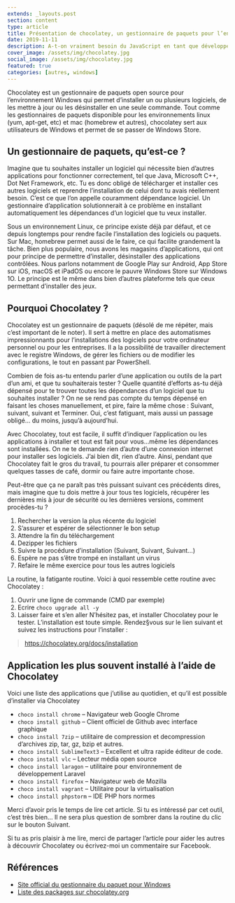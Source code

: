 ```yaml
---
extends: _layouts.post
section: content
type: article
title: Présentation de chocolatey, un gestionnaire de paquets pour l’environnement Windows
date: 2019-11-11
description: A-t-on vraiment besoin du JavaScript en tant que développeur Web ? Il y a plusieurs années, cela n’était vraiment pas requis, puisque le besoin en expérience utilisateur n’était pas aussi important qu’aujourd’hui. Cet artice explique pourquoi il est important de tenir compte du JavaScript aujoud'hui pour offir une expérience meilleure à nos utilisateurs.
cover_image: /assets/img/chocolatey.jpg
social_image: /assets/img/chocolatey.jpg
featured: true
categories: [autres, windows]
---
```


Chocolatey est un gestionnaire de paquets open source pour l’environnement Windows qui permet d’installer un ou plusieurs logiciels, de les mettre à jour ou les désinstaller en une seule commande. Tout comme les gestionnaires de paquets disponible pour les environnements linux (yum, apt-get, etc) et mac (homebrew et autres), chocolatey sert aux utilisateurs de Windows et permet de se passer de Windows Store.

## Un gestionnaire de paquets, qu’est-ce ?

Imagine que tu souhaites installer un logiciel qui nécessite bien d’autres applications pour fonctionner correctement, tel que Java, Microsoft C++, Dot Net Framework, etc. Tu es donc obligé de télécharger et installer ces autres logiciels et reprendre l’installation de celui dont tu avais réellement besoin. C’est ce que l’on appelle couramment dépendance logiciel. Un gestionnaire d’application solutionnerait à ce problème en installant automatiquement les dépendances d’un logiciel que tu veux installer.

Sous un environnement Linux, ce principe existe déjà par défaut, et ce depuis longtemps pour rendre facile l’installation des logiciels ou paquets. Sur Mac, homebrew permet aussi de le faire, ce qui facilite grandement la tâche. Bien plus populaire, nous avons les magasins d’applications, qui ont pour principe de permettre d’installer, désinstaller des applications contrôlées. Nous parlons notamment de Google Play sur Android, App Store sur iOS, macOS et iPadOS ou encore le pauvre Windows Store sur Windows 1O. Le principe est le même dans bien d’autres plateforme tels que ceux permettant d’installer des jeux.

<div>
	<ins class="adsbygoogle"
	    style="display:block"
	    data-ad-client="ca-pub-9554638137229612"
	    data-ad-slot="9573950571"
	    data-ad-format="auto"
	    data-full-width-responsive="true"></ins>
	<script>
	    (adsbygoogle = window.adsbygoogle || []).push({});
	</script>
</div>

## Pourquoi Chocolatey ?

Chocolatey est un gestionnaire de paquets (désolé de me répéter, mais c’est important de le noter). Il sert à mettre en place des automatismes impressionnants pour l’installations des logiciels pour votre ordinateur personnel ou pour les entreprises. Il a la possibilité de travailler directement avec le registre Windows, de gérer les fichiers ou de modifier les configurations, le tout en passant par PowerShell.

Combien de fois as-tu entendu parler d’une application ou outils de la part d’un ami, et que tu souhaiterais tester ? Quelle quantité d’efforts as-tu déjà dépensé pour te trouver toutes les dépendances d’un logiciel que tu souhaites installer ? On ne se rend pas compte du temps dépensé en faisant les choses manuellement, et pire, faire la même chose : Suivant, suivant, suivant et Terminer. Oui, c’est fatiguant, mais aussi un passage obligé… du moins, jusqu’à aujourd’hui.

Avec Chocolatey, tout est facile, il suffit d’indiquer l’application ou les applications à installer et tout est fait pour vous…même les dépendances sont installées. On ne te demande rien d’autre d’une connexion internet pour installer ses logiciels. J’ai bien dit, rien d’autre. Ainsi, pendant que Chocolatey fait le gros du travail, tu pourrais aller préparer et consommer quelques tasses de café, dormir ou faire autre importante chose.

Peut-être que ça ne paraît pas très puissant suivant ces précédents dires, mais imagine que tu dois mettre à jour tous tes logiciels, récupérer les dernières mis à jour de sécurité ou les dernières versions, comment procèdes-tu ?

1.	Rechercher la version la plus récente du logiciel
2.	S’assurer et espérer de sélectionner le bon setup
3.	Attendre la fin du téléchargement
4.	Dezipper les fichiers
5.	Suivre la procédure d’installation (Suivant, Suivant, Suivant…)
6.	Espère ne pas s’être trompé en installant un virus
7.	Refaire le même exercice pour tous les autres logiciels

La routine, la fatigante routine. Voici à quoi ressemble cette routine avec Chocolatey :

1.	Ouvrir une ligne de commande (CMD par exemple)
2.	Ecrire `choco upgrade all -y`
3.	Laisser faire et s’en aller
N’hésitez pas, et installer Chocolatey pour le tester. L’installation est toute simple. Rendez§vous sur le lien suivant et suivez les instructions pour l’installer :

> https://chocolatey.org/docs/installation

<div>
	<ins class="adsbygoogle"
	    style="display:block"
	    data-ad-client="ca-pub-9554638137229612"
	    data-ad-slot="9573950571"
	    data-ad-format="auto"
	    data-full-width-responsive="true"></ins>
	<script>
	    (adsbygoogle = window.adsbygoogle || []).push({});
	</script>
</div>

## Application les plus souvent installé à l’aide de Chocolatey

Voici une liste des applications que j’utilise au quotidien, et qu’il est possible d’installer via Chocolatey 

-	`choco install chrome` – Navigateur web Google Chrome
-	`choco install github` – Client officiel de Github avec interface graphique
-	`choco install 7zip` – utilitaire de compression et decompression d’archives zip, tar, gz, bzip et autres.
-	`choco install SublimeText3` – Excellent et ultra rapide éditeur de code.
-	`choco install vlc` – Lecteur média open source
-	`choco install laragon`  – utilitaire pour environnement de développement Laravel
-	`choco install firefox` – Navigateur web de Mozilla
-	`choco install vagrant` – Utilitaire pour la virtualisation
-	`choco install phpstorm` – IDE PHP hors normes

Merci d’avoir pris le temps de lire cet article. Si tu es intéressé par cet outil, c’est très bien… Il ne sera plus question de sombrer dans la routine du clic sur le bouton Suivant.

Si tu as pris plaisir à me lire, merci de partager l’article pour aider les autres à découvrir Chocolatey ou écrivez-moi un commentaire sur Facebook.

## Références

-	[Site official du gestionnaire du paquet pour Windows](https://chocolatey.org)
-	[Liste des packages sur chocolatey.org](https://chocolatey.org/packages)
